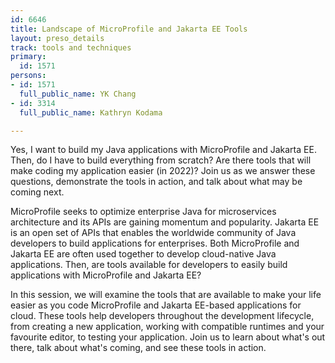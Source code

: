 ```yaml
---
id: 6646
title: Landscape of MicroProfile and Jakarta EE Tools
layout: preso_details
track: tools and techniques
primary:
  id: 1571
persons:
- id: 1571
  full_public_name: YK Chang
- id: 3314
  full_public_name: Kathryn Kodama

---
```

Yes, I want to build my Java applications with MicroProfile and Jakarta EE. Then, do I have to build everything from scratch? Are there tools that will make coding my application easier (in 2022)? Join us as we answer these questions, demonstrate the tools in action, and talk about what may be coming next.

MicroProfile seeks to optimize enterprise Java for microservices architecture and its APIs are gaining momentum and popularity. Jakarta EE is an open set of APIs that enables the worldwide community of Java developers to build applications for enterprises. Both MicroProfile and Jakarta EE are often used together to develop cloud-native Java applications. Then, are tools available for developers to easily build applications with MicroProfile and Jakarta EE?

In this session, we will examine the tools that are available to make your life easier as you code MicroProfile and Jakarta EE-based applications for cloud. These tools help developers throughout the development lifecycle, from creating a new application, working with compatible runtimes and your favourite editor, to testing your application. Join us to learn about what's out there, talk about what's coming, and see these tools in action.